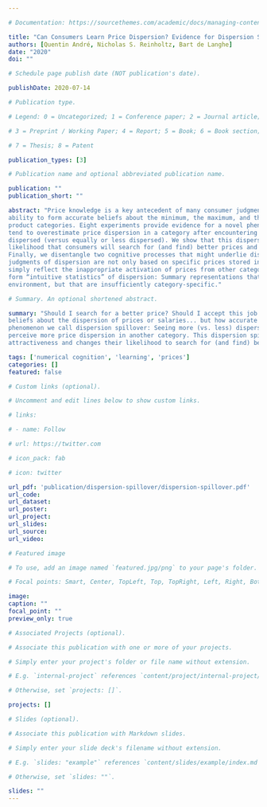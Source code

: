 ```yaml
---

# Documentation: https://sourcethemes.com/academic/docs/managing-content/

title: "Can Consumers Learn Price Dispersion? Evidence for Dispersion Spillover across Categories"
authors: [Quentin André, Nicholas S. Reinholtz, Bart de Langhe]
date: "2020"
doi: ""

# Schedule page publish date (NOT publication's date).

publishDate: 2020-07-14

# Publication type.

# Legend: 0 = Uncategorized; 1 = Conference paper; 2 = Journal article;

# 3 = Preprint / Working Paper; 4 = Report; 5 = Book; 6 = Book section;

# 7 = Thesis; 8 = Patent

publication_types: [3]

# Publication name and optional abbreviated publication name.

publication: ""
publication_short: ""

abstract: "Price knowledge is a key antecedent of many consumer judgments and decisions. This paper examines consumers’
ability to form accurate beliefs about the minimum, the maximum, and the overall variability of prices for multiple
product categories. Eight experiments provide evidence for a novel phenomenon we call dispersion spillover: Consumers
tend to overestimate price dispersion in a category after encountering another category in which prices are more
dispersed (versus equally or less dispersed). We show that this dispersion spillover is consequential: It influences the
likelihood that consumers will search for (and find) better prices and offers, and how much consumers bid in auctions.
Finally, we disentangle two cognitive processes that might underlie dispersion spillover. Our results suggest that
judgments of dispersion are not only based on specific prices stored in memory, and that dispersion spillover does not
simply reflect the inappropriate activation of prices from other categories. Instead, it appears that consumers also
form “intuitive statistics” of dispersion: Summary representations that encode the dispersion of prices in the
environment, but that are insufficiently category-specific."

# Summary. An optional shortened abstract.

summary: "Should I search for a better price? Should I accept this job offer? To answer those questions, consumers form
beliefs about the dispersion of prices or salaries... but how accurate are those beliefs? We provide evidence for a
phenomenon we call dispersion spillover: Seeing more (vs. less) dispersed prices in one category leads people to
perceive more price dispersion in another category. This dispersion spillover influences consumers’ judgments of price
attractiveness and changes their likelihood to search for (and find) better options."

tags: ['numerical cognition', 'learning', 'prices']
categories: []
featured: false

# Custom links (optional).

# Uncomment and edit lines below to show custom links.

# links:

# - name: Follow

# url: https://twitter.com

# icon_pack: fab

# icon: twitter

url_pdf: 'publication/dispersion-spillover/dispersion-spillover.pdf' 
url_code:
url_dataset:
url_poster:
url_project:
url_slides:
url_source:
url_video:

# Featured image

# To use, add an image named `featured.jpg/png` to your page's folder.

# Focal points: Smart, Center, TopLeft, Top, TopRight, Left, Right, BottomLeft, Bottom, BottomRight.

image:
caption: ""
focal_point: ""
preview_only: true

# Associated Projects (optional).

# Associate this publication with one or more of your projects.

# Simply enter your project's folder or file name without extension.

# E.g. `internal-project` references `content/project/internal-project/index.md`.

# Otherwise, set `projects: []`.

projects: []

# Slides (optional).

# Associate this publication with Markdown slides.

# Simply enter your slide deck's filename without extension.

# E.g. `slides: "example"` references `content/slides/example/index.md`.

# Otherwise, set `slides: ""`.

slides: ""
---
```


